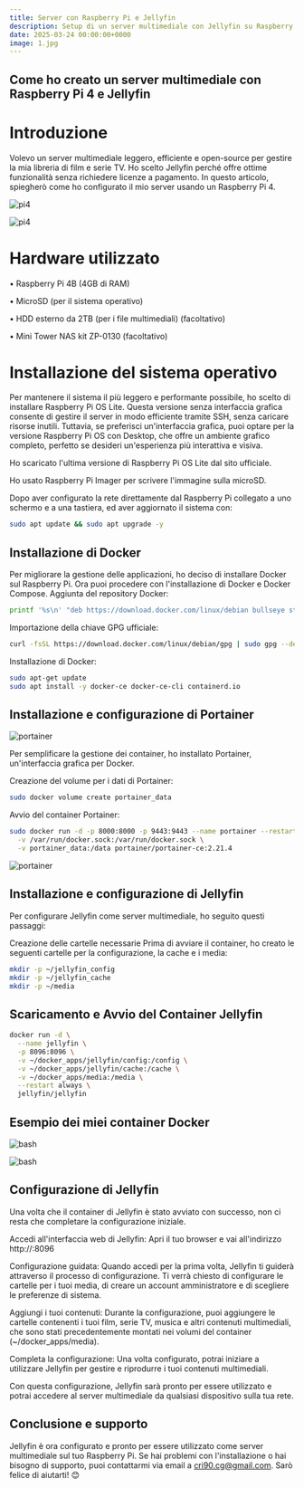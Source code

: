 ```yaml
---
title: Server con Raspberry Pi e Jellyfin 
description: Setup di un server multimediale con Jellyfin su Raspberry Pi 4 e Docker
date: 2025-03-24 00:00:00+0000
image: 1.jpg
---
```


## Come ho creato un server multimediale con Raspberry Pi 4 e Jellyfin

# Introduzione

Volevo un server multimediale leggero, efficiente e open-source per gestire la mia libreria di film e serie TV. 
Ho scelto Jellyfin perché offre ottime funzionalità senza richiedere licenze a pagamento.
In questo articolo, spiegherò come ho configurato il mio server usando un Raspberry Pi 4.

![pi4](demone.jpg)

![pi4](alfa.jpg)

# Hardware utilizzato

• Raspberry Pi 4B (4GB di RAM)

• MicroSD (per il sistema operativo) 

• HDD esterno da 2TB (per i file multimediali) (facoltativo)

• Mini Tower NAS kit ZP-0130 (facoltativo)

# Installazione del sistema operativo

Per mantenere il sistema il più leggero e performante possibile, ho scelto di installare Raspberry Pi OS Lite. Questa versione senza interfaccia grafica consente di gestire il server in modo efficiente tramite SSH, senza caricare risorse inutili.
Tuttavia, se preferisci un'interfaccia grafica, puoi optare per la versione Raspberry Pi OS con Desktop, che offre un ambiente grafico completo, perfetto se desideri un'esperienza più interattiva e visiva.

Ho scaricato l'ultima versione di Raspberry Pi OS Lite dal sito ufficiale.

Ho usato Raspberry Pi Imager per scrivere l'immagine sulla microSD.

Dopo aver configurato la rete direttamente dal Raspberry Pi collegato a uno schermo e a una tastiera, ed aver aggiornato il sistema con:
```bash
sudo apt update && sudo apt upgrade -y
```


## Installazione di Docker

Per migliorare la gestione delle applicazioni, ho deciso di installare Docker sul Raspberry Pi. 
Ora puoi procedere con l'installazione di Docker e Docker Compose. 
Aggiunta del repository Docker:
```bash
printf '%s\n' "deb https://download.docker.com/linux/debian bullseye stable" | sudo tee /etc/apt/sources.list.d/docker-ce.list
```
Importazione della chiave GPG ufficiale:
```bash
curl -fsSL https://download.docker.com/linux/debian/gpg | sudo gpg --dearmor -o /etc/apt/trusted.gpg.d/docker-ce-archive-keyring.gpg
```

Installazione di Docker:
```bash
sudo apt-get update
sudo apt install -y docker-ce docker-ce-cli containerd.io
```

## Installazione e configurazione di Portainer

![portainer](cont.jpg)

Per semplificare la gestione dei container, ho installato Portainer, un'interfaccia grafica per Docker.

Creazione del volume per i dati di Portainer:
```bash
sudo docker volume create portainer_data
```
Avvio del container Portainer:
```bash
sudo docker run -d -p 8000:8000 -p 9443:9443 --name portainer --restart=always \
  -v /var/run/docker.sock:/var/run/docker.sock \
  -v portainer_data:/data portainer/portainer-ce:2.21.4
```

![portainer](dash.jpg)


## Installazione e configurazione di Jellyfin
Per configurare Jellyfin come server multimediale, ho seguito questi passaggi:

Creazione delle cartelle necessarie
Prima di avviare il container, ho creato le seguenti cartelle per la configurazione, la cache e i media:

```bash
mkdir -p ~/jellyfin_config
mkdir -p ~/jellyfin_cache
mkdir -p ~/media
```
## Scaricamento e Avvio del Container Jellyfin

```bash
docker run -d \
  --name jellyfin \
  -p 8096:8096 \
  -v ~/docker_apps/jellyfin/config:/config \
  -v ~/docker_apps/jellyfin/cache:/cache \
  -v ~/docker_apps/media:/media \
  --restart always \
  jellyfin/jellyfin
```

## Esempio dei miei container Docker

![bash](ps.jpg)

![bash](sens.jpg)

## Configurazione di Jellyfin
Una volta che il container di Jellyfin è stato avviato con successo, non ci resta che completare la configurazione iniziale.

Accedi all'interfaccia web di Jellyfin:
Apri il tuo browser e vai all'indirizzo http://<indirizzo-ip-del-raspberry-pi>:8096

Configurazione guidata:
Quando accedi per la prima volta, Jellyfin ti guiderà attraverso il processo di configurazione. Ti verrà chiesto di configurare le cartelle per i tuoi media, di creare un account amministratore e di scegliere le preferenze di sistema.

Aggiungi i tuoi contenuti:
Durante la configurazione, puoi aggiungere le cartelle contenenti i tuoi film, serie TV, musica e altri contenuti multimediali, che sono stati precedentemente montati nei volumi del container (~/docker_apps/media).

Completa la configurazione:
Una volta configurato, potrai iniziare a utilizzare Jellyfin per gestire e riprodurre i tuoi contenuti multimediali.

Con questa configurazione, Jellyfin sarà pronto per essere utilizzato e potrai accedere al server multimediale da qualsiasi dispositivo sulla tua rete.

## Conclusione e supporto
Jellyfin è ora configurato e pronto per essere utilizzato come server multimediale sul tuo Raspberry Pi. Se hai problemi con l'installazione o hai bisogno di supporto, puoi contattarmi via email a cri90.cg@gmail.com. Sarò felice di aiutarti! 😊